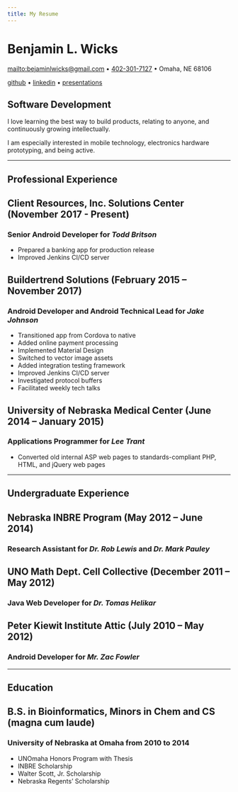 ```yaml
---
title: My Resume
---
```


# Benjamin L. Wicks

<mailto:bejaminlwicks@gmail.com> • <a href="tel:+14023017127">402-301-7127</a> • Omaha, NE 68106

[github](https://github.com/benwicks) • [linkedin](https://www.linkedin.com/in/benjaminwicks/) • [presentations](https://speakerdeck.com/benwicks)

## Software Development
I love learning the best way to build products, relating to anyone, and continuously growing intellectually.

I am especially interested in mobile technology, electronics hardware prototyping, and being active.

---

## Professional Experience

## Client Resources, Inc. Solutions Center (November 2017 - Present)
### **Senior Android Developer** for *Todd Britson*
- Prepared a banking app for production release
- Improved Jenkins CI/CD server

## Buildertrend Solutions (February 2015 – November 2017)
### **Android Developer and Android Technical Lead** for *Jake Johnson*
- Transitioned app from Cordova to native
- Added online payment processing
- Implemented Material Design
- Switched to vector image assets
- Added integration testing framework
- Improved Jenkins CI/CD server
- Investigated protocol buffers
- Facilitated weekly tech talks

## University of Nebraska Medical Center (June 2014 – January 2015)
### **Applications Programmer** for *Lee Trant*
- Converted old internal ASP web pages to standards-compliant PHP, HTML, and jQuery web pages

---

## Undergraduate Experience
## Nebraska INBRE Program (May 2012 – June 2014)
### **Research Assistant** for *Dr. Rob Lewis* and *Dr. Mark Pauley*
## UNO Math Dept. Cell Collective (December 2011 – May 2012)
### **Java Web Developer** for *Dr. Tomas Helikar*
## Peter Kiewit Institute Attic (July 2010 – May 2012)
### **Android Developer** for *Mr. Zac Fowler*

---

## Education
## B.S. in Bioinformatics, Minors in Chem and CS (magna cum laude)
### **University of Nebraska at Omaha** from 2010 to 2014
- UNOmaha Honors Program with Thesis
- INBRE Scholarship
- Walter Scott, Jr. Scholarship
- Nebraska Regents’ Scholarship
